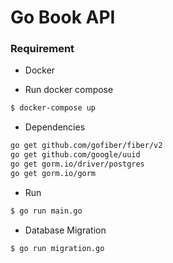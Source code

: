 # Go Book API

### Requirement

- Docker

- Run docker compose
```bash
$ docker-compose up 
```

- Dependencies
```bash
go get github.com/gofiber/fiber/v2
go get github.com/google/uuid
go get gorm.io/driver/postgres
go get gorm.io/gorm
```

- Run
```bash
$ go run main.go
```
- Database Migration
```bash
$ go run migration.go
```
